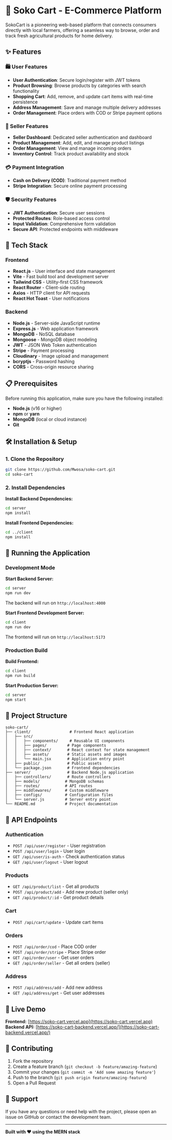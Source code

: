 # 🛒 Soko Cart - E-Commerce Platform

SokoCart is a pioneering web-based platform that connects consumers directly with local farmers, offering a seamless way to browse, order and track fresh agricultural products for home delivery.

## ✨ Features

### 🛍️ User Features
- **User Authentication**: Secure login/register with JWT tokens
- **Product Browsing**: Browse products by categories with search functionality
- **Shopping Cart**: Add, remove, and update cart items with real-time persistence
- **Address Management**: Save and manage multiple delivery addresses
- **Order Management**: Place orders with COD or Stripe payment options

### 🏪 Seller Features
- **Seller Dashboard**: Dedicated seller authentication and dashboard
- **Product Management**: Add, edit, and manage product listings
- **Order Management**: View and manage incoming orders
- **Inventory Control**: Track product availability and stock

### 💳 Payment Integration
- **Cash on Delivery (COD)**: Traditional payment method
- **Stripe Integration**: Secure online payment processing

### 🛡️ Security Features
- **JWT Authentication**: Secure user sessions
- **Protected Routes**: Role-based access control
- **Input Validation**: Comprehensive form validation
- **Secure API**: Protected endpoints with middleware

## 🚀 Tech Stack

### Frontend
- **React.js** - User interface and state management
- **Vite** - Fast build tool and development server
- **Tailwind CSS** - Utility-first CSS framework
- **React Router** - Client-side routing
- **Axios** - HTTP client for API requests
- **React Hot Toast** - User notifications

### Backend
- **Node.js** - Server-side JavaScript runtime
- **Express.js** - Web application framework
- **MongoDB** - NoSQL database
- **Mongoose** - MongoDB object modeling
- **JWT** - JSON Web Token authentication
- **Stripe** - Payment processing
- **Cloudinary** - Image upload and management
- **bcryptjs** - Password hashing
- **CORS** - Cross-origin resource sharing

## 📋 Prerequisites

Before running this application, make sure you have the following installed:
- **Node.js** (v16 or higher)
- **npm** or **yarn**
- **MongoDB** (local or cloud instance)
- **Git**

## 🛠️ Installation & Setup

### 1. Clone the Repository
```bash
git clone https://github.com/Mwosa/soko-cart.git
cd soko-cart
```

### 2. Install Dependencies

**Install Backend Dependencies:**
```bash
cd server
npm install
```

**Install Frontend Dependencies:**
```bash
cd ../client
npm install
```

## 🚀 Running the Application

### Development Mode

**Start Backend Server:**
```bash
cd server
npm run dev
```
The backend will run on `http://localhost:4000`

**Start Frontend Development Server:**
```bash
cd client
npm run dev
```
The frontend will run on `http://localhost:5173`

### Production Build

**Build Frontend:**
```bash
cd client
npm run build
```

**Start Production Server:**
```bash
cd server
npm start
```

## 📁 Project Structure

```
soko-cart/
├── client/                 # Frontend React application
│   ├── src/
│   │   ├── components/     # Reusable UI components
│   │   ├── pages/         # Page components
│   │   ├── context/       # React context for state management
│   │   ├── assets/        # Static assets and images
│   │   └── main.jsx       # Application entry point
│   ├── public/            # Public assets
│   └── package.json       # Frontend dependencies
├── server/                # Backend Node.js application
│   ├── controllers/       # Route controllers
│   ├── models/           # MongoDB schemas
│   ├── routes/           # API routes
│   ├── middlewares/      # Custom middleware
│   ├── configs/          # Configuration files
│   └── server.js         # Server entry point
└── README.md             # Project documentation
```

## 🔧 API Endpoints

### Authentication
- `POST /api/user/register` - User registration
- `POST /api/user/login` - User login
- `GET /api/user/is-auth` - Check authentication status
- `GET /api/user/logout` - User logout

### Products
- `GET /api/product/list` - Get all products
- `POST /api/product/add` - Add new product (seller only)
- `GET /api/product/:id` - Get product details

### Cart
- `POST /api/cart/update` - Update cart items

### Orders
- `POST /api/order/cod` - Place COD order
- `POST /api/order/stripe` - Place Stripe order
- `GET /api/order/user` - Get user orders
- `GET /api/order/seller` - Get all orders (seller)

### Address
- `POST /api/address/add` - Add new address
- `GET /api/address/get` - Get user addresses

## 🔗 Live Demo

**Frontend:** [https://soko-cart.vercel.app](https://soko-cart.vercel.app)
**Backend API:** [https://soko-cart-backend.vercel.app/](https://soko-cart-backend.vercel.app/)

## 👥 Contributing

1. Fork the repository
2. Create a feature branch (`git checkout -b feature/amazing-feature`)
3. Commit your changes (`git commit -m 'Add some amazing feature'`)
4. Push to the branch (`git push origin feature/amazing-feature`)
5. Open a Pull Request

## 🤝 Support

If you have any questions or need help with the project, please open an issue on GitHub or contact the development team.

---

**Built with ❤️ using the MERN stack** 
